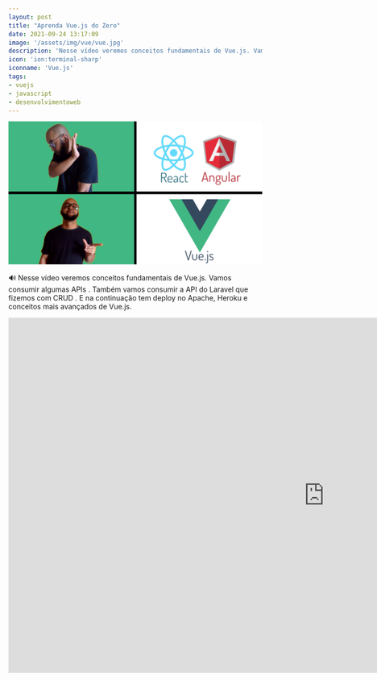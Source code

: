```yaml
---
layout: post
title: "Aprenda Vue.js do Zero"
date: 2021-09-24 13:17:09
image: '/assets/img/vue/vue.jpg'
description: 'Nesse vídeo veremos conceitos fundamentais de Vue.js. Vamos consumir algumas APIs . Também vamos consumir a API do Laravel que fizemos com CRUD.'
icon: 'ion:terminal-sharp'
iconname: 'Vue.js'
tags:
- vuejs
- javascript
- desenvolvimentoweb
---
```


![Aprenda Vue.js do Zero](/assets/img/vue/vue.jpg)

🔊  Nesse vídeo veremos conceitos fundamentais de Vue.js. Vamos consumir algumas APIs . Também vamos consumir a API do Laravel que fizemos com CRUD . E na continuação tem deploy no Apache, Heroku e conceitos mais avançados de Vue.js.

<iframe width="1253" height="705" src="https://www.youtube.com/embed/Uo7iciQYYTo" title="YouTube video player" frameborder="0" allow="accelerometer; autoplay; clipboard-write; encrypted-media; gyroscope; picture-in-picture" allowfullscreen></iframe>


<!-- QUADRADO -->
<script async src="//pagead2.googlesyndication.com/pagead/js/adsbygoogle.js"></script>
<ins class="adsbygoogle"
style="display:inline-block;width:336px;height:280px"
data-ad-client="ca-pub-2838251107855362"
data-ad-slot="5351066970"></ins>
<script>
(adsbygoogle = window.adsbygoogle || []).push({});
</script>


